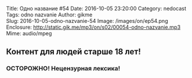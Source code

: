Title: Одно название #54
Date: 2016-10-05 23:20:00
Category: nedocast  
Tags: odno nazvanie
Author: gikme  
Slug: 2016-10-05-odno-nazvanie-54
Image: /images/on/ep54.png
Enclosure: http://static.gik.me/mp3/on/s02/00054-odno-nazvanie.mp3  
Mime: audio/mpeg

## Контент для людей старше 18 лет!

### ОСТОРОЖНО! Нецензурная лексика!

